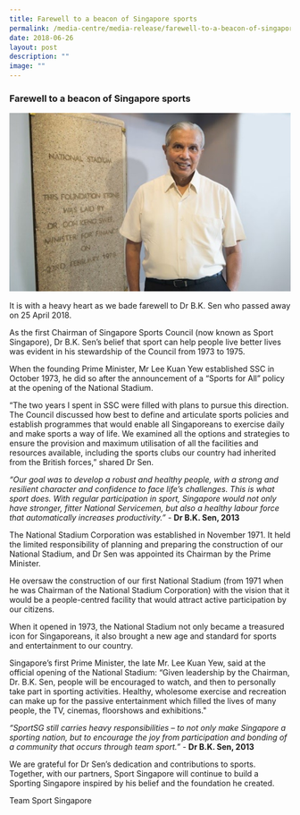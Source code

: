 ```yaml
---
title: Farewell to a beacon of Singapore sports
permalink: /media-centre/media-release/farewell-to-a-beacon-of-singapore-sports/
date: 2018-06-26
layout: post
description: ""
image: ""
---
```

### **Farewell to a beacon of Singapore sports**

![](/images/Media%20Centre/Media%20Release/2018/June/bksen.jpeg)

It is with a heavy heart as we bade farewell to Dr B.K. Sen who passed away on 25 April 2018.

As the first Chairman of Singapore Sports Council (now known as Sport Singapore), Dr B.K. Sen’s belief that sport can help people live better lives was evident in his stewardship of the Council from 1973 to 1975.

When the founding Prime Minister, Mr Lee Kuan Yew established SSC in October 1973, he did so after the announcement of a “Sports for All” policy at the opening of the National Stadium.

“The two years I spent in SSC were filled with plans to pursue this direction. The Council discussed how best to define and articulate sports policies and establish programmes that would enable all Singaporeans to exercise daily and make sports a way of life. We examined all the options and strategies to ensure the provision and maximum utilisation of all the facilities and resources available, including the sports clubs our country had inherited from the British forces,” shared Dr Sen.

_“Our goal was to develop a robust and healthy people, with a strong and resilient character and confidence to face life’s challenges. This is what sport does. With regular participation in sport, Singapore would not only have stronger, fitter National Servicemen, but also a healthy labour force that automatically increases productivity.”_ \- **Dr B.K. Sen, 2013**

The National Stadium Corporation was established in November 1971. It held the limited responsibility of planning and preparing the construction of our National Stadium, and Dr Sen was appointed its Chairman by the Prime Minister.

He oversaw the construction of our first National Stadium (from 1971 when he was Chairman of the National Stadium Corporation) with the vision that it would be a people-centred facility that would attract active participation by our citizens.

When it opened in 1973, the National Stadium not only became a treasured icon for Singaporeans, it also brought a new age and standard for sports and entertainment to our country.

Singapore’s first Prime Minister, the late Mr. Lee Kuan Yew, said at the official opening of the National Stadium: “Given leadership by the Chairman, Dr. B.K. Sen, people will be encouraged to watch, and then to personally take part in sporting activities. Healthy, wholesome exercise and recreation can make up for the passive entertainment which filled the lives of many people, the TV, cinemas, floorshows and exhibitions."

_“SportSG still carries heavy responsibilities – to not only make Singapore a sporting nation, but to encourage the joy from participation and bonding of a community that occurs through team sport.”_ \- **Dr B.K. Sen, 2013**

We are grateful for Dr Sen’s dedication and contributions to sports. Together, with our partners, Sport Singapore will continue to build a Sporting Singapore inspired by his belief and the foundation he created.

Team Sport Singapore